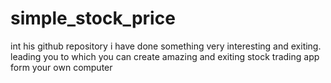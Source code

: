 # simple_stock_price
int his github repository i have done something very interesting and exiting.
leading you to which you can create amazing and exiting stock trading app form your own computer 
